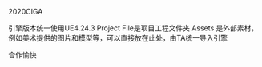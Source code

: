 2020CIGA

引擎版本统一使用UE4.24.3
Project File是项目工程文件夹
Assets 是外部素材，例如美术提供的图片和模型等，可以直接放在此处，由TA统一导入引擎

合作愉快
